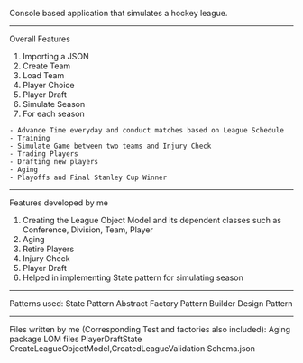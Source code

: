 Console based application that simulates a hockey league. 
***********************************************************
Overall Features
  1. Importing a JSON
  2. Create Team 
  3. Load Team
  4. Player Choice 
  5. Player Draft
  6. Simulate Season
  7. For each season

    - Advance Time everyday and conduct matches based on League Schedule
    - Training
    - Simulate Game between two teams and Injury Check 
    - Trading Players
    - Drafting new players
    - Aging 
    - Playoffs and Final Stanley Cup Winner
************************************************************
Features developed by me
  1. Creating the League Object Model and its dependent classes such as Conference, Division, Team, Player
  2. Aging
  3. Retire Players
  4. Injury Check 
  5. Player Draft
  6. Helped in implementing State pattern for simulating season

*************************************************************
 Patterns used:
  State Pattern
  Abstract Factory Pattern 
  Builder Design Pattern
************************************************************
Files written by me (Corresponding Test and factories also included):
Aging package
LOM files
PlayerDraftState
CreateLeagueObjectModel,CreatedLeagueValidation
Schema.json




